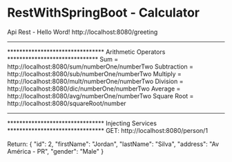 # RestWithSpringBoot - Calculator

Api Rest - Hello Word!
http://localhost:8080/greeting

************************************************************************************
******************************** Arithmetic Operators ******************************
Sum = http://localhost:8080/sum/numberOne/numberTwo
Subtraction = http://localhost:8080/sub/numberOne/numberTwo
Multiply = http://localhost:8080/mult/numberOne/numberTwo
Division = http://localhost:8080/dic/numberOne/numberTwo
Average = http://localhost:8080/avg/numberOne/numberTwo
Square Root = http://localhost:8080/squareRoot/number

************************************************************************************
******************************** Injecting Services ********************************
GET: http://localhost:8080/person/1

Return:
{
  "id": 2,
  "firstName": "Jordan",
  "lastName": "Silva",
  "address": "Av América - PR",
  "gender": "Male"
}
